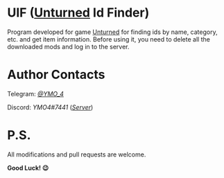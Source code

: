 # UIF ([Unturned](https://store.steampowered.com/app/304930/Unturned/) Id Finder)
Program developed for game [Unturned](https://store.steampowered.com/app/304930/Unturned/) for finding ids by name, category, etc. and get item information.
Before using it, you need to delete all the downloaded mods and log in to the server.

# Author Contacts
Telegram: *[@YMO_4](https://t.me/YMO_4)*

Discord: *YMO4#7441* (*[Server](https://discord.gg/VhpM2ex)*)

# P.S.
All modifications and pull requests are welcome.

**Good Luck! 😉**

